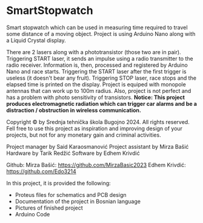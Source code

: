 # SmartStopwatch
Smart stopwatch which can be used in measuring time required to travel some distance of a moving object. Project is using Arduino Nano along with a Liquid Crystal display.

There are 2 lasers along with a phototransistor (those two are in pair). Triggering START laser, it sends an impulse using a radio transmitter to
the radio receiver. Information is, then, processed and registered by Arduino Nano and race starts. Triggering the START laser after the first trigger is useless (it doesn't bear any fruit). Triggering STOP laser, race stops and the elapsed time is printed on the display.
Project is equiped with monopole antennas that can work up to 100m radius. Also, project is not perfect and has a problem with 
photo sensitivity of transistors.
**Notice: This project produces electromagnetic radiation which can trigger car alarms and be a distraction / obstruction in wireless communication.**

Copyright © by Srednja tehnička škola Bugojno 2024. All rights reserved.
Fell free to use this project as inspiration and improving design of your projects, but not for any monetary gain and criminal activities.

Project manager by Said Karaosmanović
Project assistant by Mirza Bašić
Hardware by Tarik Redžić
Software by Edhem Krivdić

Github:
Mirza Bašić: https://github.com/MirzaBasic2023
Edhem Krivdić: https://github.com/Edo3214

In this project, it is provided the following:
* Proteus files for schematics and PCB design
* Documentation of the project in Bosnian language
* Pictures of finished project
* Arduino Code
